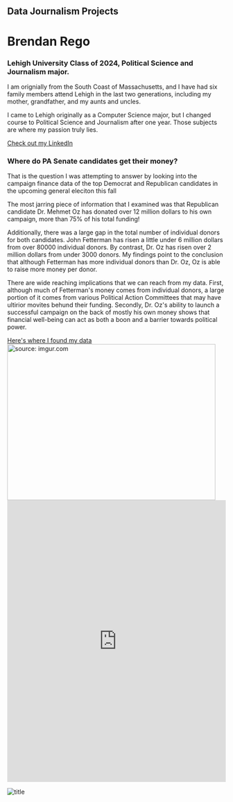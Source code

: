 ## Data Journalism Projects

<html>
  <body>
    <h1>Brendan Rego</h1>
    <h3>Lehigh University Class of 2024, Political Science and Journalism major.</h3>
    <p>I am orignially from the South Coast of Massachusetts, and I have had six family members attend Lehigh in the last two generations, including my mother, grandfather, and my aunts and uncles.</p>
    <p>I came to Lehigh originally as a Computer Science major, but I changed course to Political Science and Journalism after one year. Those subjects are where my passion truly lies.</p>
    <a href="https://www.linkedin.com/in/brendan-rego-836141191/">Check out my LinkedIn</a>
    <h3> Where do PA Senate candidates get their money? </h3>
    <p>That is the question I was attempting to answer by looking into the campaign finance data of the top Democrat and Republican candidates in the upcoming general eleciton this fall</p>
    <p>The most jarring piece of information that I examined was that Republican candidate Dr. Mehmet Oz has donated over 12 million dollars to his own campaign, more than 75% of his total funding!</p>
    <p>Additionally, there was a large gap in the total number of individual donors for both candidates. John Fetterman has risen a little under 6 million dollars from over 80000 individual donors. By contrast, Dr. Oz has risen over 2 million dollars from under 3000 donors. My findings point to the conclusion that although Fetterman has more individual donors than Dr. Oz, Oz is able to raise more money per donor. </p>
    <p>There are wide reaching implications that we can reach from my data. First, although much of Fetterman's money comes from individual donors, a large portion of it comes from various Political Action Committees that may have ultirior movites behund their funding. Secondly, Dr. Oz's ability to launch a successful campaign on the back of mostly his own money shows that financial well-being can act as both a boon and a barrier towards political power. </p>
    <a href="https://www.fec.gov/data/elections/senate/PA/2022/">Here's where I found my data</a>
    <a href="https://imgur.com/rmDiFdN"><img src="https://i.imgur.com/rmDiFdN.png" title="source: imgur.com" width="480" height="360"/></a>
   <iframe src='https://cdn.knightlab.com/libs/timeline3/latest/embed/index.html?source=1C_Tug8O6lJmLkEg62IXKDShB4FoTCJDawghzxsI6w4M&font=Default&lang=en&initial_zoom=2&height=650' width='100%' height='650' webkitallowfullscreen mozallowfullscreen allowfullscreen frameborder='0'></iframe>

![title](https://BrendanRego.github.io/KeatingPrimaryMoney2022.png)

  </body>
</html>

